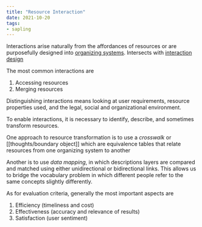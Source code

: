 ```yaml
---
title: "Resource Interaction"
date: 2021-10-20
tags:
- sapling
---
```


Interactions arise naturally from the affordances of resources or are purposefully designed into [organizing systems](thoughts/organizing%20system.md). Intersects with [interaction design](thoughts/interaction%20design.md)

The most common interactions are
1. Accessing resources
2. Merging resources

Distinguishing interactions means looking at user requirements, resource properties used, and the legal, social and organizational environment.

To enable interactions, it is necessary to identify, describe, and sometimes transform resources.

One approach to resource transformation is to use a *crosswalk* or [[thoughts/boundary object]] which are equivalence tables that relate resources from one organizing system to another 

Another is to use *data mapping*, in which descriptions layers are compared and matched using either unidirectional or bidirectional links. This allows us to bridge the vocabulary problem in which different people refer to the same concepts slightly differently.

As for evaluation criteria, generally the most important aspects are
1. Efficiency (timeliness and cost)
2. Effectiveness (accuracy and relevance of results)
3. Satisfaction (user sentiment)